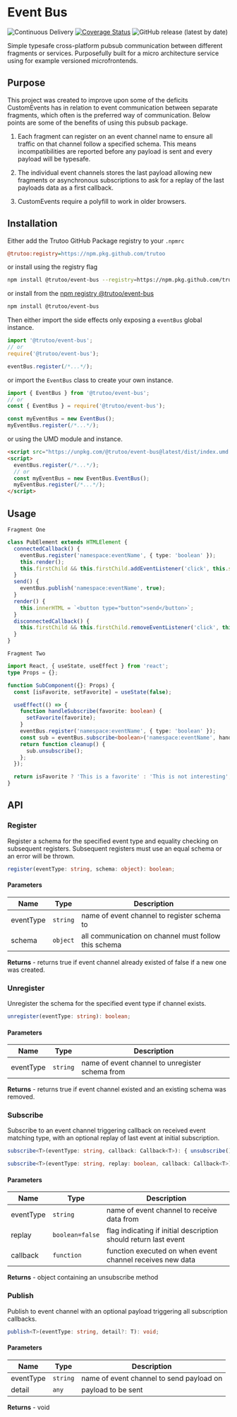 # Event Bus

![Continuous Delivery](https://github.com/trutoo/event-bus/workflows/Continuous%20Delivery/badge.svg)
[![Coverage Status](https://coveralls.io/repos/github/trutoo/event-bus/badge.svg?branch=master)](https://coveralls.io/github/trutoo/event-bus?branch=master) ![GitHub release (latest by date)](https://img.shields.io/github/v/release/trutoo/event-bus)

Simple typesafe cross-platform pubsub communication between different fragments or services. Purposefully built for a micro architecture service using for example versioned microfrontends.

## Purpose

This project was created to improve upon some of the deficits CustomEvents has in relation to event communication between separate fragments, which often is the preferred way of communication. Below points are some of the benefits of using this pubsub package.

1. Each fragment can register on an event channel name to ensure all traffic on that channel follow a specified schema. This means incompatibilities are reported before any payload is sent and every payload will be typesafe.

2. The individual event channels stores the last payload allowing new fragments or asynchronous subscriptions to ask for a replay of the last payloads data as a first callback.

3. CustomEvents require a polyfill to work in older browsers.

## Installation

Either add the Trutoo GitHub Package registry to your `.npmrc`

```ini
@trutoo:registry=https://npm.pkg.github.com/trutoo
```

or install using the registry flag

```bash
npm install @trutoo/event-bus --registry=https://npm.pkg.github.com/trutoo
```

or install from the [npm registry @trutoo/event-bus](https://www.npmjs.com/package/@trutoo/event-bus)

```bash
npm install @trutoo/event-bus
```

Then either import the side effects only exposing a `eventBus` global instance.

```javascript
import '@trutoo/event-bus';
// or
require('@trutoo/event-bus');

eventBus.register(/*...*/);
```

or import the `EventBus` class to create your own instance.

```javascript
import { EventBus } from '@trutoo/event-bus';
// or
const { EventBus } = require('@trutoo/event-bus');

const myEventBus = new EventBus();
myEventBus.register(/*...*/);
```

or using the UMD module and instance.

```html
<script src="https://unpkg.com/@trutoo/event-bus@latest/dist/index.umd.min.js"></script>
<script>
  eventBus.register(/*...*/);
  // or
  const myEventBus = new EventBus.EventBus();
  myEventBus.register(/*...*/);
</script>
```

## Usage

`Fragment One`

```typescript
class PubElement extends HTMLElement {
  connectedCallback() {
    eventBus.register('namespace:eventName', { type: 'boolean' });
    this.render();
    this.firstChild && this.firstChild.addEventListener('click', this.send);
  }
  send() {
    eventBus.publish('namespace:eventName', true);
  }
  render() {
    this.innerHTML = `<button type="button">send</button>`;
  }
  disconnectedCallback() {
    this.firstChild && this.firstChild.removeEventListener('click', this.send);
  }
}
```

`Fragment Two`

```typescript
import React, { useState, useEffect } from 'react';
type Props = {};

function SubComponent({}: Props) {
  const [isFavorite, setFavorite] = useState(false);

  useEffect(() => {
    function handleSubscribe(favorite: boolean) {
      setFavorite(favorite);
    }
    eventBus.register('namespace:eventName', { type: 'boolean' });
    const sub = eventBus.subscribe<boolean>('namespace:eventName', handleSubscribe);
    return function cleanup() {
      sub.unsubscribe();
    };
  });

  return isFavorite ? 'This is a favorite' : 'This is not interesting';
}
```

## API

### Register

Register a schema for the specified event type and equality checking on subsequent registers. Subsequent registers must use an equal schema or an error will be thrown.

```typescript
register(eventType: string, schema: object): boolean;
```

#### Parameters

| Name      | Type     | Description                                          |
| --------- | -------- | ---------------------------------------------------- |
| eventType | `string` | name of event channel to register schema to          |
| schema    | `object` | all communication on channel must follow this schema |

**Returns** - returns true if event channel already existed of false if a new one was created.

### Unregister

Unregister the schema for the specified event type if channel exists.

```typescript
unregister(eventType: string): boolean;
```

#### Parameters

| Name      | Type     | Description                                     |
| --------- | -------- | ----------------------------------------------- |
| eventType | `string` | name of event channel to unregister schema from |

**Returns** - returns true if event channel existed and an existing schema was removed.

### Subscribe

Subscribe to an event channel triggering callback on received event matching type, with an optional replay of last event at initial subscription.

```typescript
subscribe<T>(eventType: string, callback: Callback<T>): { unsubscribe(): void };

subscribe<T>(eventType: string, replay: boolean, callback: Callback<T>): { unsubscribe(): void };
```

#### Parameters

| Name      | Type            | Description                                                     |
| --------- | --------------- | --------------------------------------------------------------- |
| eventType | `string`        | name of event channel to receive data from                      |
| replay    | `boolean=false` | flag indicating if initial description should return last event |
| callback  | `function`      | function executed on when event channel receives new data       |

**Returns** - object containing an unsubscribe method

### Publish

Publish to event channel with an optional payload triggering all subscription callbacks.

```typescript
publish<T>(eventType: string, detail?: T): void;
```

#### Parameters

| Name      | Type     | Description                              |
| --------- | -------- | ---------------------------------------- |
| eventType | `string` | name of event channel to send payload on |
| detail    | `any`    | payload to be sent                       |

**Returns** - void
